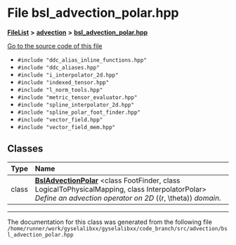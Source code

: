 

# File bsl\_advection\_polar.hpp



[**FileList**](files.md) **>** [**advection**](dir_b90fde0f10c67a9aef841a6e6700f1f6.md) **>** [**bsl\_advection\_polar.hpp**](bsl__advection__polar_8hpp.md)

[Go to the source code of this file](bsl__advection__polar_8hpp_source.md)



* `#include "ddc_alias_inline_functions.hpp"`
* `#include "ddc_aliases.hpp"`
* `#include "i_interpolator_2d.hpp"`
* `#include "indexed_tensor.hpp"`
* `#include "l_norm_tools.hpp"`
* `#include "metric_tensor_evaluator.hpp"`
* `#include "spline_interpolator_2d.hpp"`
* `#include "spline_polar_foot_finder.hpp"`
* `#include "vector_field.hpp"`
* `#include "vector_field_mem.hpp"`















## Classes

| Type | Name |
| ---: | :--- |
| class | [**BslAdvectionPolar**](classBslAdvectionPolar.md) &lt;class FootFinder, class LogicalToPhysicalMapping, class InterpolatorPolar&gt;<br>_Define an advection operator on 2D_ \((r, \theta)\) _domain._ |



















































------------------------------
The documentation for this class was generated from the following file `/home/runner/work/gyselalibxx/gyselalibxx/code_branch/src/advection/bsl_advection_polar.hpp`

